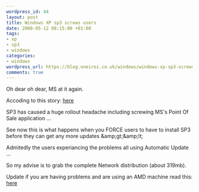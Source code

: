 ```yaml
--- 
wordpress_id: 44
layout: post
title: Windows XP sp3 screws users
date: 2008-05-12 08:15:00 +01:00
tags: 
- xp
- sp3
- windows
categories: 
- windows
wordpress_url: https://blog.oneiroi.co.uk/windows/windows-xp-sp3-screws-users
comments: true
---
```

<p>Oh dear oh dear, MS at it again.</p>
<p>Accoding to this story: <a href="https://www.theregister.co.uk/2008/05/09/windows_xp_sp3_reboots_crashes/">here</a></p>
<p>SP3 has caused a huge rollout headache including screwing MS's Point Of Sale application ...</p>
<p>See now this is what happens when you FORCE users to have to install SP3 before they can get any more updates &amp;amp;gt;&amp;amp;lt;</p>
<p>Admitedly the users experiancing the problems all using Automatic Update ...</p>
<p>So my advise is to grab the complete Network distribution (about 319mb).</p>
<p>Update if you are having problems and are using an AMD machine read this: <a href="https://msinfluentials.com/blogs/jesper/archive/2008/05/08/does-your-amd-based-computer-boot-after-installing-xp-sp3.aspx">here</a></p>
